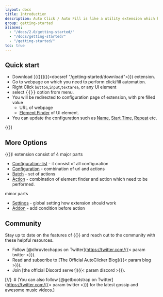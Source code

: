 ```yaml
---
layout: docs
title: Introduction
description: Auto Click / Auto Fill is like a utility extension which helps user to click / fill on any website with by providing few information about the site and the button which they want to click.
group: getting-started
aliases:
  - "/docs/2.0/getting-started/"
  - "/docs/getting-started/"
  - "/getting-started/"
toc: true
---
```


## Quick start

* Download [{{<param name>}}]({{<docsref "/getting-started/download">}}) extension.
* Go to webpage on which you need to perform click/fill automation.
* Right Click `button`,`input`,`textarea`, or any UI element
* select <kbd>{{<param name>}}</kbd> option from menu.
* You will be redirected to configuration page of extension, with pre filled value 
  * URL of webpage
  * [Element Finder](Element-finder) of UI element.
* You can update the configuration such as [Name](configuration#name), [Start Time](configuration#start-time), [Repeat](batch#repeat) etc.

{{<img context-menu.png>}}

## More Options

{{<param name>}}l extension consist of 4 major parts 
- [Configuration-list](configuration-list) - it consist of all configuration
- [Configuration](configuration) - combination of url and actions
- [Batch](batch) - set of actions
- [Action](action) - combination of element finder and action which need to be performed.

minor parts
- [Settings](settings) - global setting how extension should work
- [Addon](addon) - add condition before action

## Community

Stay up to date on the features of {{<param name>}} and reach out to the community with these helpful resources.

- Follow [@dhruvtechapps on Twitter](https://twitter.com/{{< param twitter >}}).
- Read and subscribe to [The Official AutoClicker Blog]({{< param blog >}}).
- Join [the official Discord server]({{< param discord >}}).

[//]: # (You can also follow [@getbootstrap on Twitter](https://twitter.com/{{< param twitter >}}) for the latest gossip and awesome music videos.)
